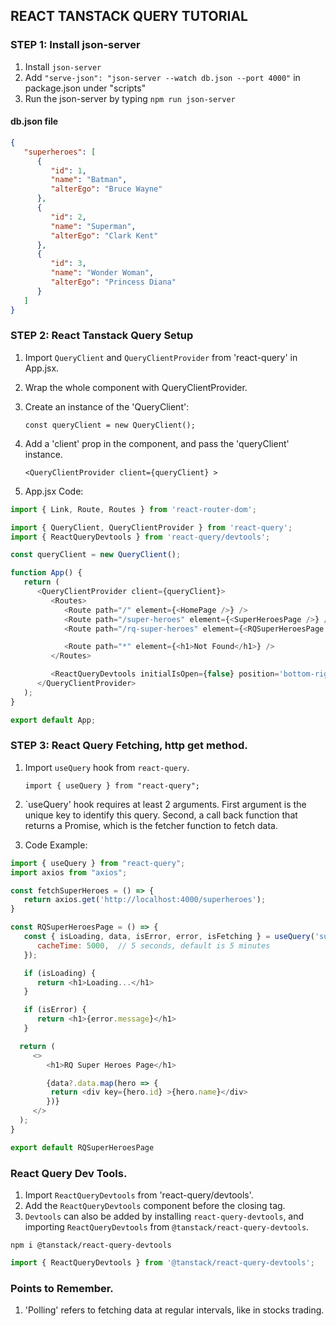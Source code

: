 ## REACT TANSTACK QUERY TUTORIAL

### STEP 1: Install json-server

1. Install `json-server`
2. Add `"serve-json": "json-server --watch db.json --port 4000"` in package.json under "scripts"
3. Run the json-server by typing `npm run json-server`

#### db.json file

```json
{
   "superheroes": [
      {
         "id": 1,
         "name": "Batman",
         "alterEgo": "Bruce Wayne"
      },
      {
         "id": 2,
         "name": "Superman",
         "alterEgo": "Clark Kent"
      },
      {
         "id": 3,
         "name": "Wonder Woman",
         "alterEgo": "Princess Diana"
      }
   ]
}
```

### STEP 2: React Tanstack Query Setup

1. Import `QueryClient` and `QueryClientProvider` from 'react-query' in App.jsx.
2. Wrap the whole component with QueryClientProvider.
3. Create an instance of the 'QueryClient':

   `const queryClient = new QueryClient();`

4. Add a 'client' prop in the <QueryClientProvider> component, and pass the 'queryClient' instance.

   `<QueryClientProvider client={queryClient} >`

5. App.jsx Code:

```js
import { Link, Route, Routes } from 'react-router-dom';

import { QueryClient, QueryClientProvider } from 'react-query';
import { ReactQueryDevtools } from 'react-query/devtools';

const queryClient = new QueryClient();

function App() {
   return (
      <QueryClientProvider client={queryClient}>
         <Routes>
            <Route path="/" element={<HomePage />} />
            <Route path="/super-heroes" element={<SuperHeroesPage />} />
            <Route path="/rq-super-heroes" element={<RQSuperHeroesPage />} />

            <Route path="*" element={<h1>Not Found</h1>} />
         </Routes>

         <ReactQueryDevtools initialIsOpen={false} position='bottom-right' />
      </QueryClientProvider>
   );
}

export default App;
```

### STEP 3: React Query Fetching, http get method.

1. Import `useQuery` hook from `react-query`.

   `import { useQuery } from "react-query";`

2. `useQuery' hook requires at least 2 arguments. First argument is the unique key to identify this query. Second, a call back function that returns a Promise, which is the fetcher function to fetch data.

3. Code Example:

```js
import { useQuery } from "react-query";
import axios from "axios";

const fetchSuperHeroes = () => {
   return axios.get('http://localhost:4000/superheroes');
}

const RQSuperHeroesPage = () => {
   const { isLoading, data, isError, error, isFetching } = useQuery('super-heroes', fetchSuperHeroes, {
      cacheTime: 5000,  // 5 seconds, default is 5 minutes
   });

   if (isLoading) {
      return <h1>Loading...</h1>
   }

   if (isError) {
      return <h1>{error.message}</h1>
   }

  return (
     <>
        <h1>RQ Super Heroes Page</h1>

        {data?.data.map(hero => {
         return <div key={hero.id} >{hero.name}</div>
        })}
     </>
  );
}

export default RQSuperHeroesPage
```

### React Query Dev Tools.

1. Import `ReactQueryDevtools` from 'react-query/devtools'.
2. Add the `ReactQueryDevtools` component before the closing </QueryClientProvider> tag.
3. `Devtools` can also be added by installing `react-query-devtools`, and importing `ReactQueryDevtools` from `@tanstack/react-query-devtools`.

```node
npm i @tanstack/react-query-devtools
```

```js
import { ReactQueryDevtools } from '@tanstack/react-query-devtools';
```

### Points to Remember.

1. 'Polling' refers to fetching data at regular intervals, like in stocks trading.